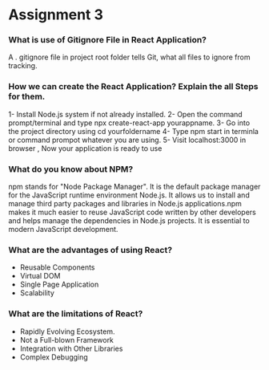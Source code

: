 #  Assignment  3
### What is use of Gitignore File in React Application?
A . gitignore file in project root folder tells Git, what all files to ignore from tracking. 

### How we can create the React Application? Explain the all Steps for them.
1-  Install Node.js system if not already installed.
2- Open the command prompt/terminal and type  npx create-react-app yourappname.
3- Go into the project directory using cd yourfoldername
4- Type npm start in terminla or command prompot whatever you are using.
5- Visit localhost:3000 in browser , Now your application is ready to use

### What do you know about NPM?
npm stands for "Node Package Manager". It is the default package manager for the JavaScript runtime environment Node.js. It allows us to install and manage third party packages and libraries in Node.js applications.npm makes it much easier to reuse JavaScript code written by other developers and helps manage the dependencies in Node.js projects. It is essential to modern JavaScript development.

### What are the advantages of using React?
- Reusable Components
- Virtual DOM
- Single Page Application
- Scalability 

### What are the limitations of React?
- Rapidly Evolving Ecosystem.
- Not a Full-blown Framework
- Integration with Other Libraries
- Complex Debugging
